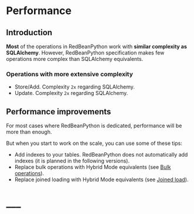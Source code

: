 # Performance

## Introduction

**Most** of the operations in RedBeanPython work with **similar complexity as SQLAlchemy**. However, RedBeanPython specification makes few operations more complex than SQLAlchemy equivalents.

### Operations with more extensive complexity

- Store/Add. Complexity `2x` regarding SQLAlchemy.
- Update. Complexity `2x` regarding SQLAlchemy.

## Performance improvements

For most cases where RedBeanPython is dedicated, performance will be more than enough.

But when you start to work on the scale, you can use some of these tips:

- Add indexes to your tables. RedBeanPython does not automatically add indexes (it is planned in the following versions).
- Replace bulk operations with Hybrid Mode equivalents (see [Bulk operations](bulk_operations.md)).
- Replace joined loading with Hybrid Mode equivalents (see [Joined load](joined_load.md)).

#
# ___